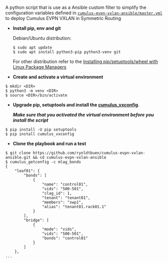A python script that is use as a Ansible custom filter to simplify the configuration variables defined in  [`cumulus-evpn-vxlan-ansible/master.yml`](https://github.com/rynldtbuen/cumulus-evpn-vxlan-ansible/blob/v1.0/master.yml) to deploy Cumulus EVPN VXLAN in Symmetric Routing


- **Install pip, env and git**

  Debian/Ubuntu distribution:
  ```
  $ sudo apt update
  $ sudo apt install python3-pip python3-venv git
  ```
  For other distribution refer to the [Installing pip/setuptools/wheel with Linux Package Managers](https://packaging.python.org/guides/installing-using-linux-tools/#installing-pip-setuptools-wheel-with-linux-package-managers)
- **Create and activate a virtual environment**
```
$ mkdir <DIR>
$ python3 -m venv <DIR>
$ source <DIR>/bin/activate
```
- **Upgrade pip, setuptools and install the [cumulus_vxconfig](https://github.com/rynldtbuen/cumulus-vxconfig)**.

  ***Make sure that you activated the virtual environment before you install the script***
```
$ pip install -U pip setuptools
$ pip install cumulus_vxconfig
```
- **Clone the playbook and run a test**
```
$ git clone https://github.com/rynldtbuen/cumulus-evpn-vxlan-ansible.git && cd cumulus-evpn-vxlan-ansible
$ cumulus_getconfig -c mlag_bonds
{
    "leaf01": {
        "bonds": [
            {
                "name": "control01",
                "vids": "500-501",
                "clag_id": 1,
                "tenant": "tenant01",
                "members": "swp1",
                "alias": "tenant01.rack01.1"
            }
        ],
        "bridge": [
            {
                "mode": "vids",
                "vids": "500-501",
                "bonds": "control01"
            }
        ]
    },
...
```
